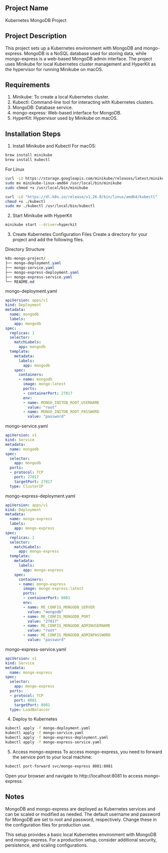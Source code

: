 ## Project Name
Kubernetes MongoDB Project

## Project Description
This project sets up a Kubernetes environment with MongoDB and mongo-express. MongoDB is a NoSQL database used for storing data, while mongo-express is a web-based MongoDB admin interface. The project uses Minikube for local Kubernetes cluster management and HyperKit as the hypervisor for running Minikube on macOS.

## Requirements
1. Minikube: To create a local Kubernetes cluster.
2. Kubectl: Command-line tool for interacting with Kubernetes clusters.
3. MongoDB: Database service.
4. mongo-express: Web-based interface for MongoDB.
5. HyperKit: Hypervisor used by Minikube on macOS.

## Installation Steps
1. Install Minikube and Kubectl
For macOS:

```bash
brew install minikube
brew install kubectl
```

For Linux
```bash
curl -LO https://storage.googleapis.com/minikube/releases/latest/minikube-linux-amd64
sudo mv minikube-linux-amd64 /usr/local/bin/minikube
sudo chmod +x /usr/local/bin/minikube

curl -LO "https://dl.k8s.io/release/v1.26.0/bin/linux/amd64/kubectl"
chmod +x ./kubectl
sudo mv ./kubectl /usr/local/bin/kubectl
```

2. Start Minikube with HyperKit
```bash
minikube start --driver=hyperkit
```

3. Create Kubernetes Configuration Files
Create a directory for your project and add the following files.

Directory Structure
```css
k8s-mongo-project/
├── mongo-deployment.yaml
├── mongo-service.yaml
├── mongo-express-deployment.yaml
├── mongo-express-service.yaml
└── README.md
```

mongo-deployment.yaml
```yaml
apiVersion: apps/v1
kind: Deployment
metadata:
  name: mongodb
  labels:
    app: mongodb
spec:
  replicas: 1
  selector:
    matchLabels:
      app: mongodb
  template:
    metadata:
      labels:
        app: mongodb
    spec:
      containers:
      - name: mongodb
        image: mongo:latest
        ports:
        - containerPort: 27017
        env:
        - name: MONGO_INITDB_ROOT_USERNAME
          value: "root"
        - name: MONGO_INITDB_ROOT_PASSWORD
          value: "password"
```

mongo-service.yaml

```yaml
apiVersion: v1
kind: Service
metadata:
  name: mongodb
spec:
  selector:
    app: mongodb
  ports:
  - protocol: TCP
    port: 27017
    targetPort: 27017
  type: ClusterIP
```


mongo-express-deployment.yaml

```yaml
apiVersion: apps/v1
kind: Deployment
metadata:
  name: mongo-express
  labels:
    app: mongo-express
spec:
  replicas: 1
  selector:
    matchLabels:
      app: mongo-express
  template:
    metadata:
      labels:
        app: mongo-express
    spec:
      containers:
      - name: mongo-express
        image: mongo-express:latest
        ports:
        - containerPort: 8081
        env:
        - name: ME_CONFIG_MONGODB_SERVER
          value: "mongodb"
        - name: ME_CONFIG_MONGODB_PORT
          value: "27017"
        - name: ME_CONFIG_MONGODB_ADMINUSERNAME
          value: "root"
        - name: ME_CONFIG_MONGODB_ADMINPASSWORD
          value: "password"
```

mongo-express-service.yaml

```yaml
apiVersion: v1
kind: Service
metadata:
  name: mongo-express
spec:
  selector:
    app: mongo-express
  ports:
  - protocol: TCP
    port: 8081
    targetPort: 8081
  type: LoadBalancer
```

4. Deploy to Kubernetes

```bash
kubectl apply -f mongo-deployment.yaml
kubectl apply -f mongo-service.yaml
kubectl apply -f mongo-express-deployment.yaml
kubectl apply -f mongo-express-service.yaml
```

5. Access mongo-express
To access mongo-express, you need to forward the service port to your local machine:

```bash
kubectl port-forward svc/mongo-express 8081:8081
```

Open your browser and navigate to http://localhost:8081 to access mongo-express.

## Notes
MongoDB and mongo-express are deployed as Kubernetes services and can be scaled or modified as needed.
The default username and password for MongoDB are set to root and password, respectively. Change these in the configuration files for production use.


This setup provides a basic local Kubernetes environment with MongoDB and mongo-express. For a production setup, consider additional security, persistence, and scaling configurations.
